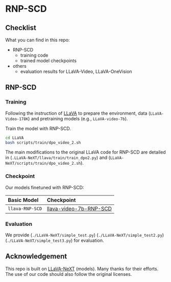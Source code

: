 # RNP-SCD


## Checklist

What you can find in this repo:

- RNP-SCD
  - training code
  - trained model checkpoints
- others
  - evaluation results for LLaVA-Video, LLaVA-OneVision


## RNP-SCD

### Training

Following the instruction of [LLaVA](https://github.com/haotian-liu/LLaVA) to prepare the environment, data (`LLaVA-Video-178K`) and pretraining models (e.g., `LLaVA-video-7b`). 

Train the model with RNP-SCD. 

```bash
cd LLaVA
bash scripts/train/dpo_video_2.sh
```
The main modifications to the original LLaVA code for RNP-SCD are detailed in (`.LLaVA-NeXT/llava/train/train_dpo2.py`) and (`LLaVA-NeXT/scripts/train/dpo_video_2.sh`).

### Checkpoint

Our models finetuned with RNP-SCD:

Basic Model | Checkpoint
 :- | :-
`llava-RNP-SCD` |[llava-video-7b-RNP-SCD](https://huggingface.co/HuggingDaChen/llava-video-7b-RNP-SCD)



### Evaluation

We provide (`./LLaVA-NeXT/simple_test.py`) (`./LLaVA-NeXT/simple_test2.py`) (`./LLaVA-NeXT/simple_test3.py`) for evaluation.  


## Acknowledgement

This repo is built on [LLaVA-NeXT](https://github.com/LLaVA-VL/LLaVA-NeXT) (models). Many thanks for their efforts. The use of our code should also follow the original licenses.
